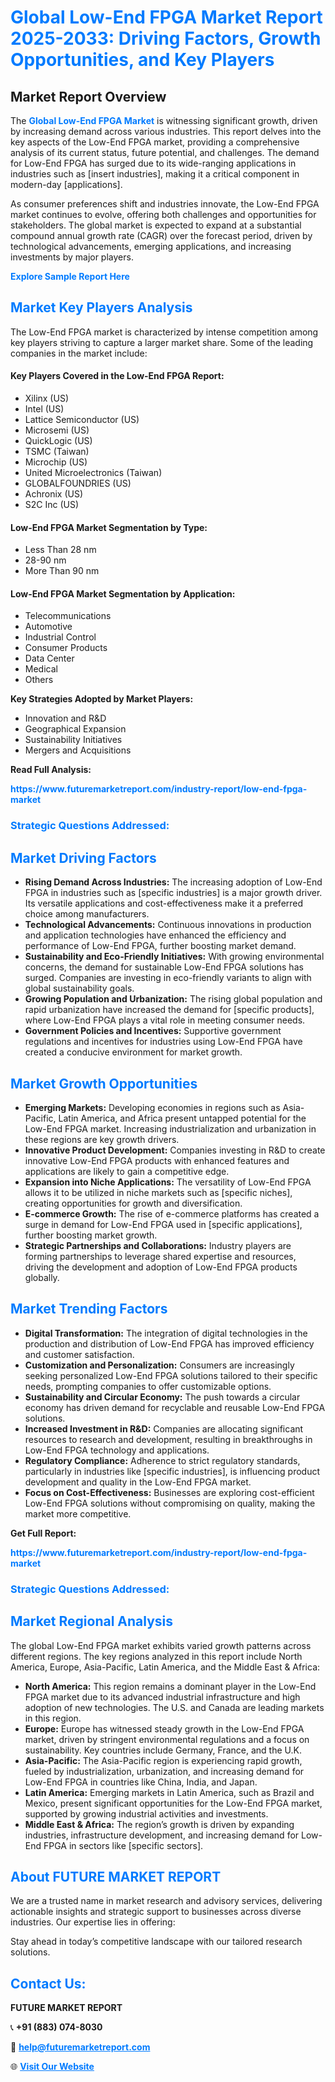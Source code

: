 <h1 style="color: #007BFF;">Global Low-End FPGA Market Report 2025-2033: Driving Factors, Growth Opportunities, and Key Players</h1>

<section id="overview">
<h2>Market Report Overview</h2>
<p>The <a href="https://www.futuremarketreport.com/industry-report/low-end-fpga-market" style="color: #007BFF; text-decoration: none;"><strong>Global Low-End FPGA Market</strong></a> is witnessing significant growth, driven by increasing demand across various industries. This report delves into the key aspects of the Low-End FPGA market, providing a comprehensive analysis of its current status, future potential, and challenges. The demand for Low-End FPGA has surged due to its wide-ranging applications in industries such as [insert industries], making it a critical component in modern-day [applications].</p>
<p>As consumer preferences shift and industries innovate, the Low-End FPGA market continues to evolve, offering both challenges and opportunities for stakeholders. The global market is expected to expand at a substantial compound annual growth rate (CAGR) over the forecast period, driven by technological advancements, emerging applications, and increasing investments by major players.</p>
</section>

<section id="overview">
<p><a href="https://www.futuremarketreport.com/request-sample/reportId=106145" style="color: #007BFF; text-decoration: none;"><strong>Explore Sample Report Here</strong></a></p>
</section>

<section id="key-players">
<h2 style="color: #007BFF;">Market Key Players Analysis</h2>
<p>The Low-End FPGA market is characterized by intense competition among key players striving to capture a larger market share. Some of the leading companies in the market include:</p>
<h4>Key Players Covered in the Low-End FPGA Report:</h4>
<ul><li>Xilinx (US)</li><li>Intel (US)</li><li>Lattice Semiconductor (US)</li><li>Microsemi (US)</li><li>QuickLogic (US)</li><li>TSMC (Taiwan)</li><li>Microchip (US)</li><li>United Microelectronics (Taiwan)</li><li>GLOBALFOUNDRIES (US)</li><li>Achronix (US)</li><li>S2C Inc (US)</li></ul>
<h4>Low-End FPGA Market Segmentation by Type:</h4>
<ul><li>Less Than 28 nm</li><li>28-90 nm</li><li>More Than 90 nm</li></ul>

<h4>Low-End FPGA Market Segmentation by Application:</h4>
<ul><li>Telecommunications</li><li>Automotive</li><li>Industrial Control</li><li>Consumer Products</li><li>Data Center</li><li>Medical</li><li>Others</li></ul>
<p><strong>Key Strategies Adopted by Market Players:</strong></p>
<ul>
<li>Innovation and R&D</li>
<li>Geographical Expansion</li>
<li>Sustainability Initiatives</li>
<li>Mergers and Acquisitions</li>
</ul>
</section>

<section>
<p><strong>Read Full Analysis: </strong></p><a href="https://www.futuremarketreport.com/industry-report/low-end-fpga-market" style="color: #007BFF; text-decoration: none;"><strong>https://www.futuremarketreport.com/industry-report/low-end-fpga-market</strong></a>
<h3 style="color: #007BFF;">Strategic Questions Addressed:</h3>
</section>

<section id="driving-factors">
<h2 style="color: #007BFF;">Market Driving Factors</h2>
<ul>
<li><strong>Rising Demand Across Industries:</strong> The increasing adoption of Low-End FPGA in industries such as [specific industries] is a major growth driver. Its versatile applications and cost-effectiveness make it a preferred choice among manufacturers.</li>
<li><strong>Technological Advancements:</strong> Continuous innovations in production and application technologies have enhanced the efficiency and performance of Low-End FPGA, further boosting market demand.</li>
<li><strong>Sustainability and Eco-Friendly Initiatives:</strong> With growing environmental concerns, the demand for sustainable Low-End FPGA solutions has surged. Companies are investing in eco-friendly variants to align with global sustainability goals.</li>
<li><strong>Growing Population and Urbanization:</strong> The rising global population and rapid urbanization have increased the demand for [specific products], where Low-End FPGA plays a vital role in meeting consumer needs.</li>
<li><strong>Government Policies and Incentives:</strong> Supportive government regulations and incentives for industries using Low-End FPGA have created a conducive environment for market growth.</li>
</ul>
</section>

<section id="growth-opportunities">
<h2 style="color: #007BFF;">Market Growth Opportunities</h2>
<ul>
<li><strong>Emerging Markets:</strong> Developing economies in regions such as Asia-Pacific, Latin America, and Africa present untapped potential for the Low-End FPGA market. Increasing industrialization and urbanization in these regions are key growth drivers.</li>
<li><strong>Innovative Product Development:</strong> Companies investing in R&D to create innovative Low-End FPGA products with enhanced features and applications are likely to gain a competitive edge.</li>
<li><strong>Expansion into Niche Applications:</strong> The versatility of Low-End FPGA allows it to be utilized in niche markets such as [specific niches], creating opportunities for growth and diversification.</li>
<li><strong>E-commerce Growth:</strong> The rise of e-commerce platforms has created a surge in demand for Low-End FPGA used in [specific applications], further boosting market growth.</li>
<li><strong>Strategic Partnerships and Collaborations:</strong> Industry players are forming partnerships to leverage shared expertise and resources, driving the development and adoption of Low-End FPGA products globally.</li>
</ul>
</section>

<section id="trending-factors">
<h2 style="color: #007BFF;">Market Trending Factors</h2>
<ul>
<li><strong>Digital Transformation:</strong> The integration of digital technologies in the production and distribution of Low-End FPGA has improved efficiency and customer satisfaction.</li>
<li><strong>Customization and Personalization:</strong> Consumers are increasingly seeking personalized Low-End FPGA solutions tailored to their specific needs, prompting companies to offer customizable options.</li>
<li><strong>Sustainability and Circular Economy:</strong> The push towards a circular economy has driven demand for recyclable and reusable Low-End FPGA solutions.</li>
<li><strong>Increased Investment in R&D:</strong> Companies are allocating significant resources to research and development, resulting in breakthroughs in Low-End FPGA technology and applications.</li>
<li><strong>Regulatory Compliance:</strong> Adherence to strict regulatory standards, particularly in industries like [specific industries], is influencing product development and quality in the Low-End FPGA market.</li>
<li><strong>Focus on Cost-Effectiveness:</strong> Businesses are exploring cost-efficient Low-End FPGA solutions without compromising on quality, making the market more competitive.</li>
</ul>
</section>

<section>
<p><strong>Get Full Report: </strong></p><a href="https://www.futuremarketreport.com/industry-report/low-end-fpga-market" style="color: #007BFF; text-decoration: none;"><strong>https://www.futuremarketreport.com/industry-report/low-end-fpga-market</strong></a>
<h3 style="color: #007BFF;">Strategic Questions Addressed:</h3>
</section>


<section id="regional-analysis">
<h2 style="color: #007BFF;">Market Regional Analysis</h2>
<p>The global Low-End FPGA market exhibits varied growth patterns across different regions. The key regions analyzed in this report include North America, Europe, Asia-Pacific, Latin America, and the Middle East & Africa:</p>
<ul>
<li><strong>North America:</strong> This region remains a dominant player in the Low-End FPGA market due to its advanced industrial infrastructure and high adoption of new technologies. The U.S. and Canada are leading markets in this region.</li>
<li><strong>Europe:</strong> Europe has witnessed steady growth in the Low-End FPGA market, driven by stringent environmental regulations and a focus on sustainability. Key countries include Germany, France, and the U.K.</li>
<li><strong>Asia-Pacific:</strong> The Asia-Pacific region is experiencing rapid growth, fueled by industrialization, urbanization, and increasing demand for Low-End FPGA in countries like China, India, and Japan.</li>
<li><strong>Latin America:</strong> Emerging markets in Latin America, such as Brazil and Mexico, present significant opportunities for the Low-End FPGA market, supported by growing industrial activities and investments.</li>
<li><strong>Middle East & Africa:</strong> The region’s growth is driven by expanding industries, infrastructure development, and increasing demand for Low-End FPGA in sectors like [specific sectors].</li>
</ul>
</section>

<footer>
<h2 style="color: #007BFF;">About FUTURE MARKET REPORT</h2>
<p>We are a trusted name in market research and advisory services, delivering actionable insights and strategic support to businesses across diverse industries. Our expertise lies in offering:</p>

<p>Stay ahead in today’s competitive landscape with our tailored research solutions.</p>

<h2 style="color: #007BFF;">Contact Us:</h2>
<p><strong>FUTURE MARKET REPORT</strong></p>
<p>📞 <strong>+91 (883) 074-8030</strong></p>
<p>📧 <strong><a href="mailto:help@futuremarketreport.com" style="color: #007BFF;">help@futuremarketreport.com</a></strong></p>
<p>🌐 <strong><a href="https://www.futuremarketreport.com/" style="color: #007BFF;">Visit Our Website</a></strong></p>
</footer>